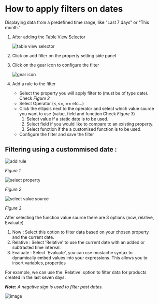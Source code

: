 # How to apply filters on dates

Displaying data from a predefined time range, like "Last 7 days" or "This month."

1. After adding the [Table View Selector](https://docs.shesha.io/docs/front-end-basics/form-components/data-display/data-table/table-view-selector)

   ![table view selector](https://github.com/user-attachments/assets/deb3e9bd-bd68-4e4f-b3ec-8df1e196b3bb)

   
2. Click on add filter on the property setting side panel
3. Click on the gear icon to configure the filter

   ![gear icon](https://github.com/user-attachments/assets/16ec488b-eb67-4043-a3a8-d38420c57d26)

   
4. Add  a rule to the filter
   - Select the property you will apply filter to (must be of type date). Check *Figure 2*
   - Select Operator (<,<=, == etc...)
   - Click the ellipsis next to the operator and select which value source you want to use (value, field and function Check *Figure 3*)
       1. Select value if a static date is to be used.
       2. Select field if you would like to compare to an existing property.
       3. Select function if the a customised function is to be used.
   - Configure the filter and save the filter

## Filtering using a custommised date :

![add rule](https://github.com/user-attachments/assets/5177da87-7005-427e-bb25-431e3def6a67)

*Figure 1*

![select property](https://github.com/user-attachments/assets/9c88db1f-fbd7-4e2b-b404-5f2c206bf66a)

*Figure 2*

![select value source](https://github.com/user-attachments/assets/99a2f988-279a-4a18-8df6-6ae680842fe2)

*Figure 3*

After selecting the function value source there are 3 options (now, relative, Evaluate)
1. Now : Select this option to filter data based on your chosen property and the current date.
2. Relative : Select 'Relative' to use the current date with an added or subtracted time interval.
3. Evaluate : Select 'Evaluate', you can use mustache syntax to dynamically embed values into your expressions. This allows you to insert variables, properties

For example, we can use the 'Relative' option to filter data for products created in the last seven days.

***Note:** A negative sign is used to filter past dates.*

![image](https://github.com/user-attachments/assets/056071e4-9c3b-41ad-8cec-0d2f2f309df9)






